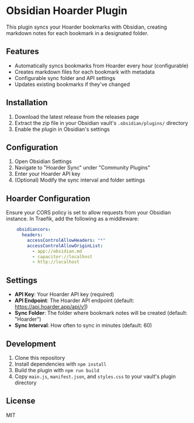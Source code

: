 # Obsidian Hoarder Plugin

This plugin syncs your Hoarder bookmarks with Obsidian, creating markdown notes for each bookmark in a designated folder.

## Features

- Automatically syncs bookmarks from Hoarder every hour (configurable)
- Creates markdown files for each bookmark with metadata
- Configurable sync folder and API settings
- Updates existing bookmarks if they've changed

## Installation

1. Download the latest release from the releases page
2. Extract the zip file in your Obsidian vault's `.obsidian/plugins/` directory
3. Enable the plugin in Obsidian's settings

## Configuration

1. Open Obsidian Settings
2. Navigate to "Hoarder Sync" under "Community Plugins"
3. Enter your Hoarder API key
4. (Optional) Modify the sync interval and folder settings

## Hoarder Configuration

Ensure your CORS policy is set to allow requests from your Obsidian instance. In Traefik, add the following as a middleware:

```yaml
    obsidiancors:
      headers:
        accessControlAllowHeaders: "*"
        accessControlAllowOriginList:
          - app://obsidian.md
          - capacitor://localhost
          - http://localhost
```

## Settings

- **API Key**: Your Hoarder API key (required)
- **API Endpoint**: The Hoarder API endpoint (default: https://api.hoarder.app/api/v1)
- **Sync Folder**: The folder where bookmark notes will be created (default: "Hoarder")
- **Sync Interval**: How often to sync in minutes (default: 60)

## Development

1. Clone this repository
2. Install dependencies with `npm install`
3. Build the plugin with `npm run build`
4. Copy `main.js`, `manifest.json`, and `styles.css` to your vault's plugin directory

## License

MIT 